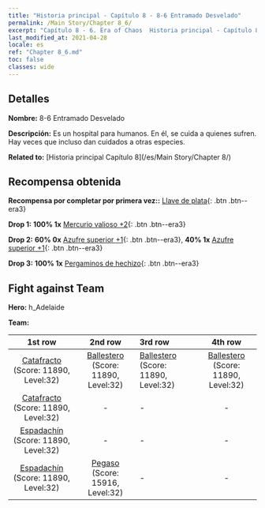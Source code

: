 ```yaml
---
title: "Historia principal - Capítulo 8 - 8-6 Entramado Desvelado"
permalink: /Main Story/Chapter 8_6/
excerpt: "Capítulo 8 - 6. Era of Chaos  Historia principal - Capítulo 8_6. 8-6 Entramado Desvelado"
last_modified_at: 2021-04-28
locale: es
ref: "Chapter 8_6.md"
toc: false
classes: wide
---
```


## Detalles

 **Nombre:** 8-6 Entramado Desvelado

 **Descripción:** Es un hospital para humanos. En él, se cuida a quienes sufren. Hay veces que incluso dan cuidados a otras especies.

 **Related to:** [Historia principal Capítulo 8](/es/Main Story/Chapter 8/)

## Recompensa obtenida

 **Recompensa por completar por primera vez::** [Llave de plata](/ItemsES/con_693/){: .btn .btn--era3}

 **Drop 1:** **100% 1x** [Mercurio valioso +2](/ItemsES/mat_28/){: .btn .btn--era3}

 **Drop 2:** **60% 0x** [Azufre superior +1](/ItemsES/mat_22/){: .btn .btn--era3}, **40% 1x** [Azufre superior +1](/ItemsES/mat_22/){: .btn .btn--era3}

 **Drop 3:** **100% 1x** [Pergaminos de hechizo](/ItemsES/con_694/){: .btn .btn--era3}


## Fight against Team
 **Hero:** h_Adelaide

 **Team:**


  | 1st row | 2nd row | 3rd row | 4th row |
  |:----:|:----:|:----|:----:|
  | [Catafracto](/es/units/Cavalier/) (Score: 11890, Level:32)  | [Ballestero](/es/units/Marksman/) (Score: 11890, Level:32)  | [Ballestero](/es/units/Marksman/) (Score: 11890, Level:32)  | [Ballestero](/es/units/Marksman/) (Score: 11890, Level:32)  |
  | [Catafracto](/es/units/Cavalier/) (Score: 11890, Level:32)  | - | - | - |
  | [Espadachín](/es/units/Swordsman/) (Score: 11890, Level:32)  | - | - | - |
  | [Espadachín](/es/units/Swordsman/) (Score: 11890, Level:32)  | [Pegaso](/es/units/Pegasus/) (Score: 15916, Level:32)  | - | - |


